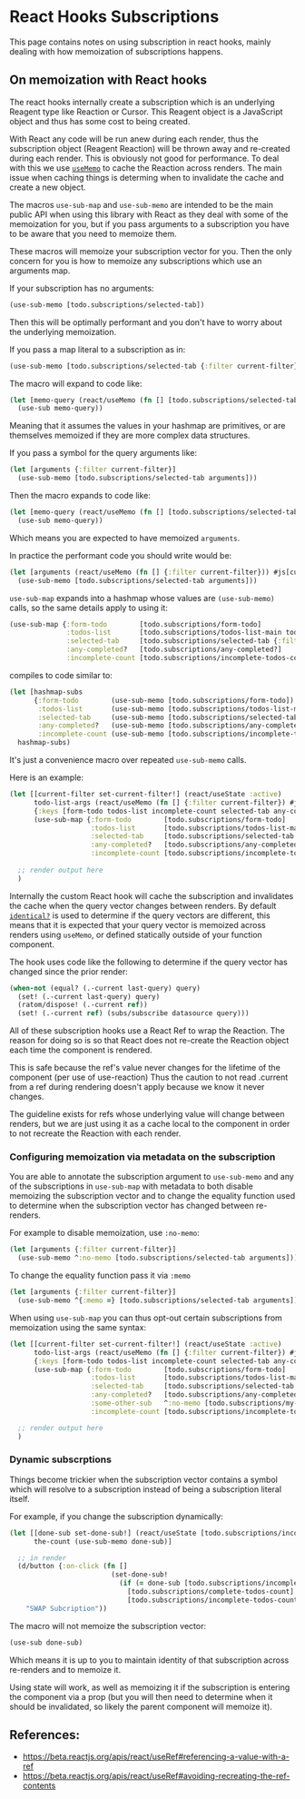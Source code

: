 # React Hooks Subscriptions

This page contains notes on using subscription in react hooks, mainly dealing with how memoization of subscriptions happens.

## On memoization with React hooks

The react hooks internally create a subscription which is an underlying Reagent type like Reaction or Cursor.
This Reagent object is a JavaScript object and thus has some cost to being created.

With React any code will be run anew during each render, thus the subscription object (Reagent Reaction) will be thrown
away and re-created during each render. This is obviously not good for performance.
To deal with this we use [`useMemo`](https://beta.reactjs.org/apis/react/useMemo) to cache the Reaction across renders.
The main issue when caching things is determing when to invalidate the cache and create a new object.

The macros `use-sub-map` and `use-sub-memo` are intended to be the main public API when using this library with React
as they deal with some of the memoization for you, but if you pass arguments to a subscription you have to be aware
that you need to memoize them.

These macros will memoize your subscription vector for you. Then the only concern for you is how to memoize any subscriptions
which use an arguments map.


If your subscription has no arguments:

```clojure
(use-sub-memo [todo.subscriptions/selected-tab])
```

Then this will be optimally performant and you don't have to worry about the underlying memoization.

If you pass a map literal to a subscription as in:
```clojure
(use-sub-memo [todo.subscriptions/selected-tab {:filter current-filter}])
```
The macro will expand to code like:
```clojure
(let [memo-query (react/useMemo (fn [] [todo.subscriptions/selected-tab {:filter current-filter}]) #js[current-filter])]
  (use-sub memo-query))
```
Meaning that it assumes the values in your hashmap are primitives, or are themselves memoized if they are more complex data structures.

If you pass a symbol for the query arguments like:

```clojure
(let [arguments {:filter current-filter}]
  (use-sub-memo [todo.subscriptions/selected-tab arguments]))
```

Then the macro expands to code like:
```clojure
(let [memo-query (react/useMemo (fn [] [todo.subscriptions/selected-tab arguments]) #js[arguments])]
  (use-sub memo-query))
```

Which means you are expected to have memoized `arguments`.

In practice the performant code you should write would be:

```clojure
(let [arguments (react/useMemo (fn [] {:filter current-filter})) #js[current-filter]]
  (use-sub-memo [todo.subscriptions/selected-tab arguments]))
```

`use-sub-map` expands into a hashmap whose values are `(use-sub-memo)` calls, so the same details apply to using it:

```clojure 
(use-sub-map {:form-todo        [todo.subscriptions/form-todo]
              :todos-list       [todo.subscriptions/todos-list-main todo-list-args]
              :selected-tab     [todo.subscriptions/selected-tab {:filter current-filter}]
              :any-completed?   [todo.subscriptions/any-completed?]
              :incomplete-count [todo.subscriptions/incomplete-todos-count]})
```

compiles to code similar to:

```clojure 
(let [hashmap-subs 
      {:form-todo        (use-sub-memo [todo.subscriptions/form-todo])
       :todos-list       (use-sub-memo [todo.subscriptions/todos-list-main todo-list-args])
       :selected-tab     (use-sub-memo [todo.subscriptions/selected-tab {:filter current-filter}])
       :any-completed?   (use-sub-memo [todo.subscriptions/any-completed?])
       :incomplete-count (use-sub-memo [todo.subscriptions/incomplete-todos-count]})]
  hashmap-subs)
```

It's just a convenience macro over repeated `use-sub-memo` calls.

Here is an example:

```clojure
(let [[current-filter set-current-filter!] (react/useState :active)
      todo-list-args (react/useMemo (fn [] {:filter current-filter}) #js[current-filter])
      {:keys [form-todo todos-list incomplete-count selected-tab any-completed?]}
      (use-sub-map {:form-todo        [todo.subscriptions/form-todo]
                    :todos-list       [todo.subscriptions/todos-list-main todo-list-args]
                    :selected-tab     [todo.subscriptions/selected-tab {:filter current-filter}]
                    :any-completed?   [todo.subscriptions/any-completed?]
                    :incomplete-count [todo.subscriptions/incomplete-todos-count]})]
  
  ;; render output here
  )
```

Internally the custom React hook will cache the subscription and invalidates the cache when the query vector changes
between renders. By default [`identical?`](https://cljs.github.io/api/cljs.core/identicalQMARK) is used to determine
if the query vectors are different, this means that it is expected that your query vector is memoized across renders
using `useMemo`, or defined statically outside of your function component.

The hook uses code like the following to determine if the query vector has changed since the prior render:

```clojure
(when-not (equal? (.-current last-query) query)
  (set! (.-current last-query) query)
  (ratom/dispose! (.-current ref))
  (set! (.-current ref) (subs/subscribe datasource query)))
```

All of these subscription hooks use a React Ref to wrap the Reaction.
The reason for doing so is so that React does not re-create the Reaction object each time the component is rendered.

This is safe because the ref's value never changes for the lifetime of the component (per use of use-reaction)
Thus the caution to not read .current from a ref during rendering doesn't apply because we know it never changes.

The guideline exists for refs whose underlying value will change between renders, but we are just using it
as a cache local to the component in order to not recreate the Reaction with each render.

### Configuring memoization via metadata on the subscription

You are able to annotate the subscription argument to `use-sub-memo` and any of the subscriptions in `use-sub-map` with
metadata to both disable memoizing the subscription vector and to change the equality function used to determine when
the subscription vector has changed between re-renders.

For example to disable memoization, use `:no-memo`:

```clojure
(let [arguments {:filter current-filter}]
  (use-sub-memo ^:no-memo [todo.subscriptions/selected-tab arguments]))
```

To change the equality function pass it via `:memo`

```clojure
(let [arguments {:filter current-filter}]
  (use-sub-memo ^{:memo =} [todo.subscriptions/selected-tab arguments]))
```

When using `use-sub-map` you can thus opt-out certain subscriptions from memoization using the same syntax:

```clojure
(let [[current-filter set-current-filter!] (react/useState :active)
      todo-list-args (react/useMemo (fn [] {:filter current-filter}) #js[current-filter])
      {:keys [form-todo todos-list incomplete-count selected-tab any-completed?]}
      (use-sub-map {:form-todo        [todo.subscriptions/form-todo]
                    :todos-list       [todo.subscriptions/todos-list-main todo-list-args]
                    :selected-tab     [todo.subscriptions/selected-tab {:filter current-filter}]
                    :any-completed?   [todo.subscriptions/any-completed?]
                    :some-other-sub   ^:no-memo [todo.subscriptions/my-other-sub]
                    :incomplete-count [todo.subscriptions/incomplete-todos-count]})]

  ;; render output here
  )
```

### Dynamic subscrptions

Things become trickier when the subscription vector contains a symbol which will resolve to a subscription instead of 
being a subscription literal itself.

For example, if you change the subscription dynamically:

```clojure
(let [[done-sub set-done-sub!] (react/useState [todo.subscriptions/incomplete-todos-count])
      the-count (use-sub-memo done-sub)]

  ;; in render
  (d/button {:on-click (fn []
                         (set-done-sub!
                           (if (= done-sub [todo.subscriptions/incomplete-todos-count])
                             [todo.subscriptions/complete-todos-count]
                             [todo.subscriptions/incomplete-todos-count])))} 
    "SWAP Subcription"))
```

The macro will not memoize the subscription vector:

```clojure
(use-sub done-sub)
```

Which means it is up to you to maintain identity of that subscription across re-renders and to memoize it.

Using state will work, as well as memoizing it if the subscription is entering the component via a prop 
(but you will then need to determine when it should be invalidated, so likely the parent component will memoize it).

## References:
- https://beta.reactjs.org/apis/react/useRef#referencing-a-value-with-a-ref
- https://beta.reactjs.org/apis/react/useRef#avoiding-recreating-the-ref-contents
